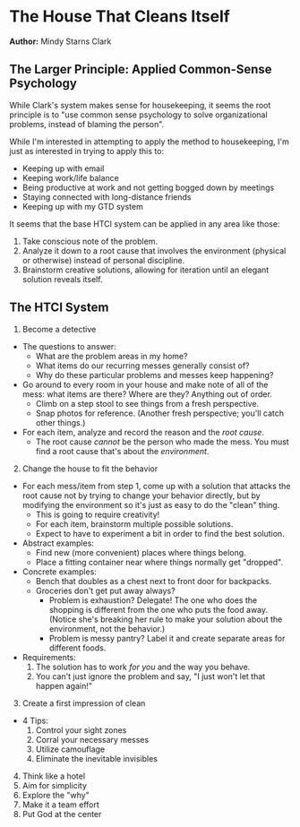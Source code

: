 # The House That Cleans Itself

**Author:** Mindy Starns Clark

## The Larger Principle: Applied Common-Sense Psychology

While Clark's system makes sense for housekeeping, it seems the root principle is to "use common sense psychology to solve organizational problems, instead of blaming the person".

While I'm interested in attempting to apply the method to housekeeping, I'm just as interested in trying to apply this to:

  - Keeping up with email
  - Keeping work/life balance
  - Being productive at work and not getting bogged down by meetings
  - Staying connected with long-distance friends
  - Keeping up with my GTD system

It seems that the base HTCI system can be applied in any area like those:

1. Take conscious note of the problem.
2. Analyze it down to a root cause that involves the environment (physical or otherwise) instead of personal discipline.
3. Brainstorm creative solutions, allowing for iteration until an elegant solution reveals itself.

## The HTCI System

1. Become a detective
  - The questions to answer:
    - What are the problem areas in my home?
    - What items do our recurring messes generally consist of?
    - Why do these particular problems and messes keep happening?
  - Go around to every room in your house and make note of all of the mess: what items are there? Where are they? Anything out of order.
    - Climb on a step stool to see things from a fresh perspective.
    - Snap photos for reference. (Another fresh perspective; you'll catch other things.)
  - For each item, analyze and record the reason and the *root cause*.
    - The root cause *cannot* be the person who made the mess. You must find a root cause that's about the *environment*.
2. Change the house to fit the behavior
  - For each mess/item from step 1, come up with a solution that attacks the root cause not by trying to change your behavior directly, but by modifying the environment so it's just as easy to do the "clean" thing.
    - This is going to require creativity!
    - For each item, brainstorm multiple possible solutions.
    - Expect to have to experiment a bit in order to find the best solution.
  - Abstract examples:
    - Find new (more convenient) places where things belong.
    - Place a fitting container near where things normally get "dropped".
  - Concrete examples:
    - Bench that doubles as a chest next to front door for backpacks.
    - Groceries don't get put away always?
        - Problem is exhaustion? Delegate! The one who does the shopping is different from the one who puts the food away. (Notice she's breaking her rule to make your solution about the environment, not the behavior.)
        - Problem is messy pantry? Label it and create separate areas for different foods.
  - Requirements:
    1. The solution has to work *for you* and the way you behave.
    2. You can't just ignore the problem and say, "I just won't let that happen again!"
3. Create a first impression of clean
  - 4 Tips:
    1. Control your sight zones
    2. Corral your necessary messes
    3. Utilize camouflage
    4. Eliminate the inevitable invisibles
4. Think like a hotel
5. Aim for simplicity 
6. Explore the "why"
7. Make it a team effort
8. Put God at the center
